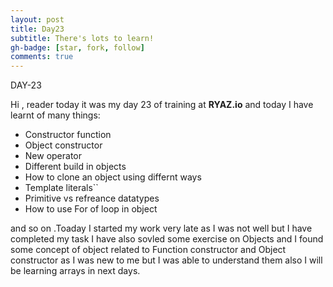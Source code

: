 ```yaml
---
layout: post
title: Day23
subtitle: There's lots to learn!
gh-badge: [star, fork, follow]
comments: true
---
```




DAY-23

Hi , reader today it was my day 23 of training at **RYAZ.io** and today I have learnt of  many things:

* Constructor function
* Object constructor
* New operator 
* Different build in objects
* How to clone an object using differnt ways
* Template literals``
* Primitive vs refreance datatypes
* How to use For of loop in object
  
and so on .Toaday I started my work very late as I was not well but I have completed my task I have also sovled some exercise on Objects and I found some concept of object related to Function constructor and Object constructor as I was new to me but I was able to understand them also I will be learning arrays in next days.